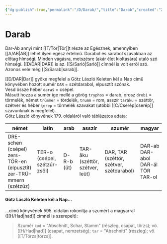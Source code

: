 ```yaml
---
{"dg-publish":true,"permalink":"/D/Darab/","title":"Darab","created":"2025-03-30T00:44","updated":"2025-03-30T00:45"}
---
```



# Darab

Dar-Ab annyi mint [[T/Tör\|Tör]]t része az Egésznek, amennyiben [[A/AB\|AB]] lehet ilyen egész értelmű. Darabol és sarabol szavakban az előtag hímségi. Minden vágásra, metszésre (akár élet kioltására) utaló szó hímségi. [[D/DAR\|DAR]] is az. [[S/Sarló\|Sarló]] címnél is volt erről szó.  
Azonos vele még [[S/Sarab\|sarab]].  

[[D/DAR\|Dar]] gyöke megfelel a Götz László Keleten kél a Nap című könyvében hozott sumér `DAR` = szétdarabol, elpusztít szónak.  
Vesd össze héber `daraš` = csépel.  
Másutt hozza a sumér ige mellé a görög `tryphos` = darab, orosz `drobi` = törmelék, német `trümmer` = tördelék, `trumm` = rom, asszír `tarâku` = széttör, szétver és héber `ţerep` = törmelék szavakat (utóbbi [[C/Cserép\|cserép]] szavunknak is megfelel).  
Götz László könyvének 179. oldaláról való táblázatos adata:  

| német                                                                    | latin                        | arab       | asszír                           | szumér                                   | magyar                                  |
| ------------------------------------------------------------------------ | ---------------------------- | ---------- | -------------------------------- | ---------------------------------------- | --------------------------------------- |
| DRE-schen (csépel)<br>zers-TÖR-en (elpusztít)<br>zer-TRÜ-mmern (szétzúz) | TER-o (csépel, szétzúr-zsöl) | D-R-b (üt) | TAR-ȃku (széttör, szétver, leüt) | DAR, TAR (széttör, szétver, szétdarabol) | DAR-ab DAR-abol DAR-ál<br>TÖR<br>TAR-ol |

#### Götz László Keleten kél a Nap...

...című könyvének 595. oldalán rokonítja a szumért a magyarral ([[H/Had\|had]] címnél is szerepelt):  
> Szumér `kud` = "Abschnitt, Schar, Stamm" (részleg, csapat, törzs); vö. [[H/Had\|had]] (csapat, nemzetség); `tar` = "Abschnitt" (részleg); vö. [[T/Törzs\|törzs]].

  